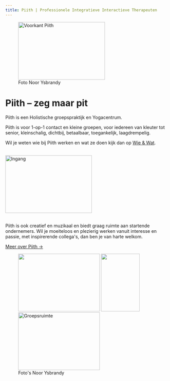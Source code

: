 ```yaml
---
title: Piith | Professionele Integratieve Interactieve Therapeuten
---
```


<figure class="align-right">
  <img src="https://res.cloudinary.com/piith/image/upload/2013/05/DSC5141-300x200.jpg" alt="Voorkant Piith" width="270" height="180" />
  <figcaption>Foto Noor Ysbrandy</figcaption>
</figure>

# Piith – zeg maar pit

Piith is een Holistische groepspraktijk en Yogacentrum.

Piith is voor 1-op-1 contact en kleine groepen, voor iedereen van kleuter tot senior, kleinschalig, dichtbij, betaalbaar, toegankelijk, laagdrempelig.

Wil je weten wie bij Piith werken en wat ze doen kijk dan op [Wie & Wat](/wie-doet-wat/).

<br class="clear" />

<img src="https://res.cloudinary.com/piith/image/upload/2015/09/Shiatsu_het_Gooi_3251_13-269x180.jpg#left" alt="Ingang" width="269" height="180" />

\
Piith is ook creatief en muzikaal en biedt graag ruimte aan startende ondernemers. Wil je moeiteloos en plezierig werken vanuit interesse en passie, met inspirerende collega's, dan ben je van harte welkom.

[Meer over Piith →](/piith/)

<figure class="align-right">
  <img src="https://res.cloudinary.com/piith/image/upload/2013/02/DSC4420bewerkt-254x180.jpg" alt="" width="254" height="180" /> <img src="https://res.cloudinary.com/piith/image/upload/2013/02/DSC5128-e1369332980229-200x300.jpg" alt="" width="120" height="180" /> <img src="https://res.cloudinary.com/piith/image/upload/2013/02/DSC4461bewerkt-300x212.jpg" alt="Groepsruimte" width="254" height="180" />
  <figcaption>Foto's Noor Ysbrandy</figcaption>
</figure>

<br class="clear" />
